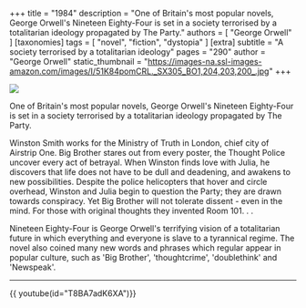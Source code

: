 +++
title = "1984"
description = "One of Britain's most popular novels, George Orwell's Nineteen Eighty-Four is set in a society terrorised by a totalitarian ideology propagated by The Party."
authors = [ "George Orwell" ]
[taxonomies]
tags = [ "novel", "fiction", "dystopia" ]
[extra]
subtitle = "A society terrorised by a totalitarian ideology"
pages = "290"
author = "George Orwell"
static_thumbnail = "https://images-na.ssl-images-amazon.com/images/I/51K84pomCRL._SX305_BO1,204,203,200_.jpg"
+++

<img border="0" src="https://images-na.ssl-images-amazon.com/images/I/51K84pomCRL._SX305_BO1,204,203,200_.jpg" >

<!-- more -->

One of Britain's most popular novels, George Orwell's Nineteen Eighty-Four is set in a society terrorised by a totalitarian ideology propagated by The Party.

Winston Smith works for the Ministry of Truth in London, chief city of Airstrip One. Big Brother stares out from every poster, the Thought Police uncover every act of betrayal. When Winston finds love with Julia, he discovers that life does not have to be dull and deadening, and awakens to new possibilities. Despite the police helicopters that hover and circle overhead, Winston and Julia begin to question the Party; they are drawn towards conspiracy. Yet Big Brother will not tolerate dissent - even in the mind. For those with original thoughts they invented Room 101. . .

Nineteen Eighty-Four is George Orwell's terrifying vision of a totalitarian future in which everything and everyone is slave to a tyrannical regime. The novel also coined many new words and phrases which regular appear in popular culture, such as 'Big Brother', 'thoughtcrime', 'doublethink' and 'Newspeak'.

---

{{ youtube(id="T8BA7adK6XA")}}
